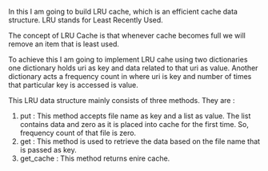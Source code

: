 In this I am going to build LRU cache, which is an efficient cache data structure.
LRU stands for Least Recently Used.

The concept of LRU Cache is that whenever cache becomes full we will remove an item that is least used.

To achieve this I am going to implement LRU cahe using two dictionaries one dictionary holds uri as key and 
data related to that uri as value.
Another dictionary acts a frequency count in where uri is key and number of times that particular key is 
accessed is value.

This LRU data structure mainly consists of three methods. They are :
 1. put : This method accepts file name as key and a list as value. The list contains data and zero as it is placed into cache for the first time. So, frequency count of that file is zero.
 2. get : This method is used to retrieve the data based on the file name that is passed as key.
 3. get_cache : This method returns enire cache.

